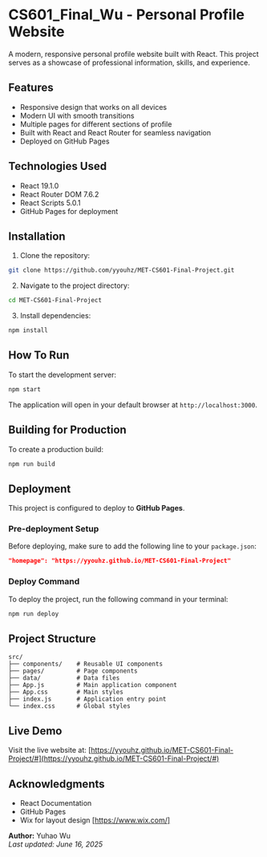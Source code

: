 # CS601_Final_Wu - Personal Profile Website

A modern, responsive personal profile website built with React. This project serves as a showcase of professional information, skills, and experience.

## Features

- Responsive design that works on all devices
- Modern UI with smooth transitions
- Multiple pages for different sections of profile
- Built with React and React Router for seamless navigation
- Deployed on GitHub Pages

## Technologies Used

- React 19.1.0
- React Router DOM 7.6.2
- React Scripts 5.0.1
- GitHub Pages for deployment

## Installation

1. Clone the repository:

```bash
git clone https://github.com/yyouhz/MET-CS601-Final-Project.git
```

2. Navigate to the project directory:

```bash
cd MET-CS601-Final-Project
```

3. Install dependencies:

```bash
npm install
```

## How To Run

To start the development server:

```bash
npm start
```

The application will open in your default browser at `http://localhost:3000`.

## Building for Production

To create a production build:

```bash
npm run build
```

## Deployment

This project is configured to deploy to **GitHub Pages**.

### Pre-deployment Setup

Before deploying, make sure to add the following line to your `package.json`:

```json
"homepage": "https://yyouhz.github.io/MET-CS601-Final-Project"
```

### Deploy Command

To deploy the project, run the following command in your terminal:

```bash
npm run deploy
```

## Project Structure

```
src/
├── components/    # Reusable UI components
├── pages/         # Page components
├── data/          # Data files
├── App.js         # Main application component
├── App.css        # Main styles
├── index.js       # Application entry point
└── index.css      # Global styles
```

## Live Demo

Visit the live website at: [https://yyouhz.github.io/MET-CS601-Final-Project/#](https://yyouhz.github.io/MET-CS601-Final-Project/#)

## Acknowledgments

- React Documentation
- GitHub Pages
- Wix for layout design [https://www.wix.com/]

**Author:** Yuhao Wu  
*Last updated: June 16, 2025*
